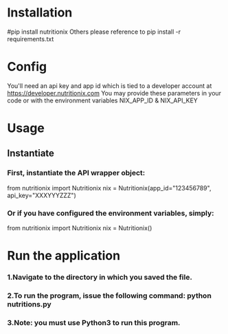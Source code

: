 # Installation
 #pip install nutritionix
 Others please reference to pip install -r requirements.txt

# Config
 You'll need an api key and app id which is tied to a developer account at https://developer.nutritionix.com
 You may provide these parameters in your code or with the environment variables NIX_APP_ID & NIX_API_KEY

# Usage
## Instantiate
### First, instantiate the API wrapper object:
from nutritionix import Nutritionix
nix = Nutritionix(app_id="123456789", api_key="XXXYYYZZZ")
### Or if you have configured the environment variables, simply:
from nutritionix import Nutritionix
nix = Nutritionix()

# Run the application
### 1.Navigate to the directory in which you saved the file.
### 2.To run the program, issue the following command: python nutritions.py
### 3.Note: you must use Python3 to run this program.
